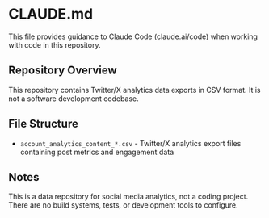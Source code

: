 # CLAUDE.md

This file provides guidance to Claude Code (claude.ai/code) when working with code in this repository.

## Repository Overview

This repository contains Twitter/X analytics data exports in CSV format. It is not a software development codebase.

## File Structure

- `account_analytics_content_*.csv` - Twitter/X analytics export files containing post metrics and engagement data

## Notes

This is a data repository for social media analytics, not a coding project. There are no build systems, tests, or development tools to configure.